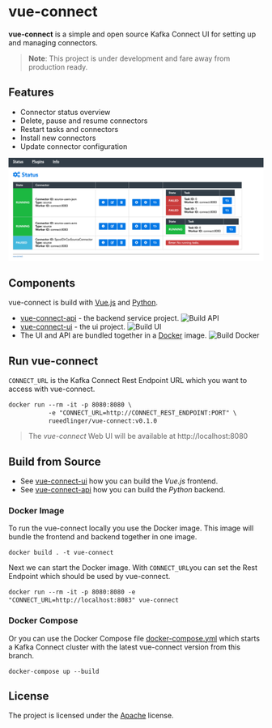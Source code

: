 # vue-connect

**vue-connect** is a simple and open source Kafka Connect UI for setting up and managing connectors. 

> **Note**: This project is under development and fare away from production ready.

## Features
- Connector status overview
- Delete, pause and resume connectors
- Restart tasks and connectors
- Install new connectors
- Update connector configuration

![vue-connect ui](docs/images/ui.png)

## Components
vue-connect is build with [Vue.js](https://vuejs.org/) and [Python](https://www.python.org/).

- [vue-connect-api](vue-connect-api) - the backend service project. ![Build API](https://github.com/rueedlinger/vue-connect/workflows/Build%20API/badge.svg)
- [vue-connect-ui](vue-connect-ui) - the ui project. ![Build UI](https://github.com/rueedlinger/vue-connect/workflows/Build%20UI/badge.svg)
- The UI and API are bundled together in a [Docker](Dockerfile) image. ![Build Docker](https://github.com/rueedlinger/vue-connect/workflows/Build%20Docker/badge.svg)

## Run vue-connect

`CONNECT_URL` is the Kafka Connect Rest Endpoint URL which you want to access
with vue-connect.

```
docker run --rm -it -p 8080:8080 \
           -e "CONNECT_URL=http://CONNECT_REST_ENDPOINT:PORT" \
           rueedlinger/vue-connect:v0.1.0
```

> The *vue-connect* Web UI will be available at http://localhost:8080
 

## Build from Source
- See [vue-connect-ui](vue-connect-ui/README.md) how you can build the *Vue.js* frontend.
- See [vue-connect-api](vue-connect-api/README.md) how you can build the *Python* backend.


### Docker Image

To run the vue-connect locally you use the Docker image. This image will
bundle the frontend and backend together in one image.

```
docker build . -t vue-connect
```

Next we can start the Docker image. With `CONNECT_URL`you can set the Rest Endpoint which should be used by vue-connect.
```
docker run --rm -it -p 8080:8080 -e "CONNECT_URL=http://localhost:8083" vue-connect 
```

### Docker Compose 
Or you can use the Docker Compose file [docker-compose.yml](docker-compose.yml) which starts a Kafka Connect cluster with the latest vue-connect version from this branch.

```
docker-compose up --build
```


## License
The project is licensed under the [Apache](LICENSE) license.